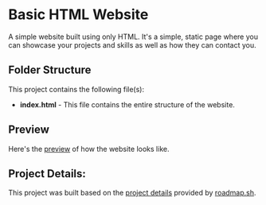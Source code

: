 # Basic HTML Website
A simple website built using only HTML. It's a simple, static page where you can showcase your projects and skills as well as how they can contact you.

## Folder Structure
This project contains the following file(s):
- **index.html** - This file contains the entire structure of the website.
  
## Preview
Here's the [preview](https://yvesmanalo.github.io/single-page-cv/) of how the website looks like.

## Project Details:
This project was built based on the [project details](https://roadmap.sh/projects/basic-html-website) provided by [roadmap.sh](https://roadmap.sh/).

